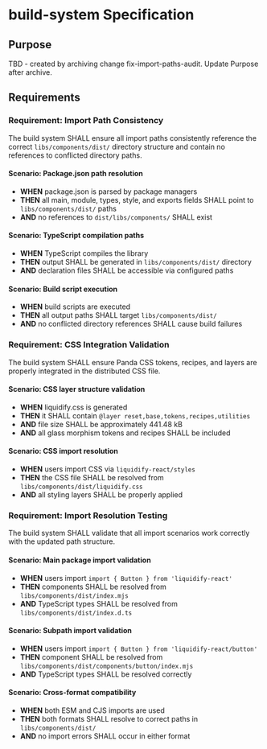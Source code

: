 # build-system Specification

## Purpose
TBD - created by archiving change fix-import-paths-audit. Update Purpose after archive.
## Requirements
### Requirement: Import Path Consistency
The build system SHALL ensure all import paths consistently reference the correct `libs/components/dist/` directory structure and contain no references to conflicted directory paths.

#### Scenario: Package.json path resolution
- **WHEN** package.json is parsed by package managers
- **THEN** all main, module, types, style, and exports fields SHALL point to `libs/components/dist/` paths
- **AND** no references to `dist/libs/components/` SHALL exist

#### Scenario: TypeScript compilation paths
- **WHEN** TypeScript compiles the library
- **THEN** output SHALL be generated in `libs/components/dist/` directory
- **AND** declaration files SHALL be accessible via configured paths

#### Scenario: Build script execution
- **WHEN** build scripts are executed
- **THEN** all output paths SHALL target `libs/components/dist/`
- **AND** no conflicted directory references SHALL cause build failures

### Requirement: CSS Integration Validation
The build system SHALL ensure Panda CSS tokens, recipes, and layers are properly integrated in the distributed CSS file.

#### Scenario: CSS layer structure validation
- **WHEN** liquidify.css is generated
- **THEN** it SHALL contain `@layer reset,base,tokens,recipes,utilities`
- **AND** file size SHALL be approximately 441.48 kB
- **AND** all glass morphism tokens and recipes SHALL be included

#### Scenario: CSS import resolution
- **WHEN** users import CSS via `liquidify-react/styles`
- **THEN** the CSS file SHALL be resolved from `libs/components/dist/liquidify.css`
- **AND** all styling layers SHALL be properly applied

### Requirement: Import Resolution Testing
The build system SHALL validate that all import scenarios work correctly with the updated path structure.

#### Scenario: Main package import validation
- **WHEN** users import `import { Button } from 'liquidify-react'`
- **THEN** components SHALL be resolved from `libs/components/dist/index.mjs`
- **AND** TypeScript types SHALL be resolved from `libs/components/dist/index.d.ts`

#### Scenario: Subpath import validation
- **WHEN** users import `import { Button } from 'liquidify-react/button'`
- **THEN** component SHALL be resolved from `libs/components/dist/components/button/index.mjs`
- **AND** TypeScript types SHALL be resolved correctly

#### Scenario: Cross-format compatibility
- **WHEN** both ESM and CJS imports are used
- **THEN** both formats SHALL resolve to correct paths in `libs/components/dist/`
- **AND** no import errors SHALL occur in either format

